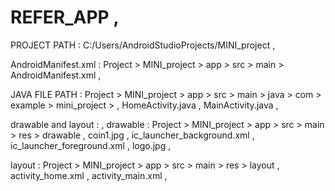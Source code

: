 # REFER_APP ,
PROJECT PATH : C:/Users/AndroidStudioProjects/MINI_project ,

AndroidManifest.xml :  Project > MINI_project > app > src > main > AndroidManifest.xml ,

JAVA FILE PATH : Project > MINI_project > app > src > main > java > com > example > mini_project > ,
HomeActivity.java ,
MainActivity.java ,

drawable and layout :  ,
drawable : Project > MINI_project > app > src > main > res > drawable ,
coin1.jpg ,
ic_launcher_background.xml ,
ic_launcher_foreground.xml ,
logo.jpg ,

layout :  Project > MINI_project > app > src > main > res > layout ,
activity_home.xml ,
activity_main.xml ,


